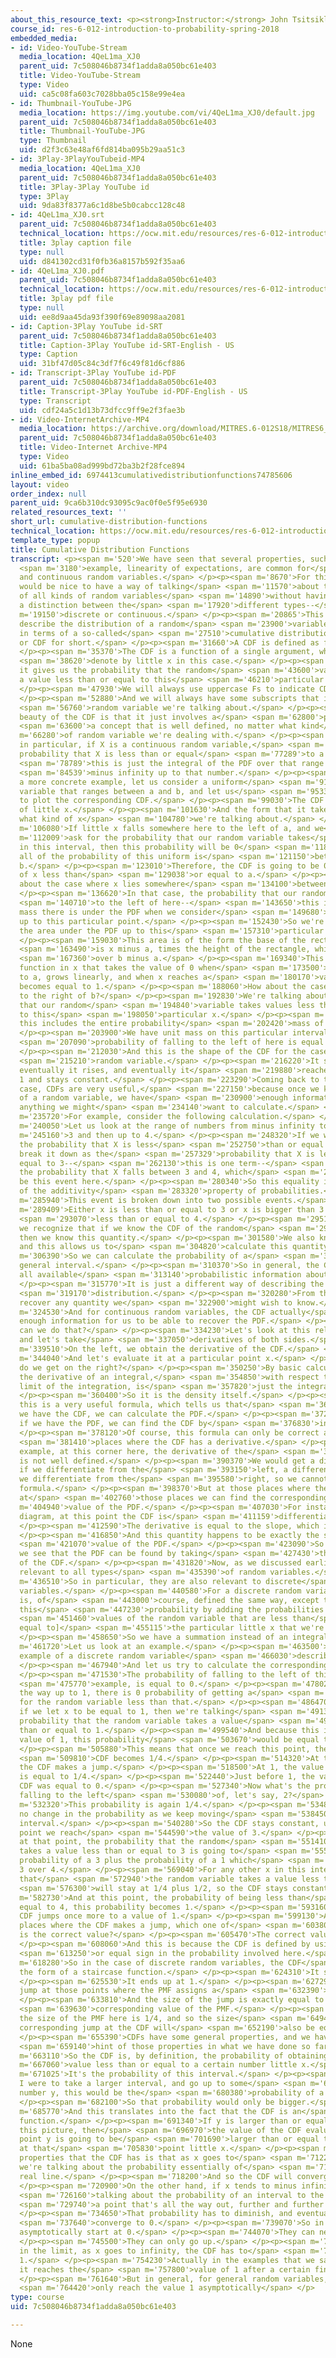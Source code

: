 ```yaml
---
about_this_resource_text: <p><strong>Instructor:</strong> John Tsitsiklis</p>
course_id: res-6-012-introduction-to-probability-spring-2018
embedded_media:
- id: Video-YouTube-Stream
  media_location: 4QeL1ma_XJ0
  parent_uid: 7c508046b8734f1adda8a050bc61e403
  title: Video-YouTube-Stream
  type: Video
  uid: ca5c08fa603c7028bba05c158e99e4ea
- id: Thumbnail-YouTube-JPG
  media_location: https://img.youtube.com/vi/4QeL1ma_XJ0/default.jpg
  parent_uid: 7c508046b8734f1adda8a050bc61e403
  title: Thumbnail-YouTube-JPG
  type: Thumbnail
  uid: d2f3c63e48af6fd814ba095b29aa51c3
- id: 3Play-3PlayYouTubeid-MP4
  media_location: 4QeL1ma_XJ0
  parent_uid: 7c508046b8734f1adda8a050bc61e403
  title: 3Play-3Play YouTube id
  type: 3Play
  uid: 9da83f8377a6c1d8be5b0cabcc128c48
- id: 4QeL1ma_XJ0.srt
  parent_uid: 7c508046b8734f1adda8a050bc61e403
  technical_location: https://ocw.mit.edu/resources/res-6-012-introduction-to-probability-spring-2018/part-i-the-fundamentals/cumulative-distribution-functions/4QeL1ma_XJ0.srt
  title: 3play caption file
  type: null
  uid: d841302cd31f0fb36a8157b592f35aa6
- id: 4QeL1ma_XJ0.pdf
  parent_uid: 7c508046b8734f1adda8a050bc61e403
  technical_location: https://ocw.mit.edu/resources/res-6-012-introduction-to-probability-spring-2018/part-i-the-fundamentals/cumulative-distribution-functions/4QeL1ma_XJ0.pdf
  title: 3play pdf file
  type: null
  uid: ee8d9aa45da93f390f69e89098aa2081
- id: Caption-3Play YouTube id-SRT
  parent_uid: 7c508046b8734f1adda8a050bc61e403
  title: Caption-3Play YouTube id-SRT-English - US
  type: Caption
  uid: 31bf47d05c84c3df7f6c49f81d6cf886
- id: Transcript-3Play YouTube id-PDF
  parent_uid: 7c508046b8734f1adda8a050bc61e403
  title: Transcript-3Play YouTube id-PDF-English - US
  type: Transcript
  uid: cdf24a5c1d13b73dfcc9ff9e2f3fae3b
- id: Video-InternetArchive-MP4
  media_location: https://archive.org/download/MITRES.6-012S18/MITRES6_012S18_L08-07_300k.mp4
  parent_uid: 7c508046b8734f1adda8a050bc61e403
  title: Video-Internet Archive-MP4
  type: Video
  uid: 61ba5ba08ad999bd72ba3b2f28fce894
inline_embed_id: 6974413cumulativedistributionfunctions74785606
layout: video
order_index: null
parent_uid: 9ca6b310dc93095c9ac0f0e5f95e6930
related_resources_text: ''
short_url: cumulative-distribution-functions
technical_location: https://ocw.mit.edu/resources/res-6-012-introduction-to-probability-spring-2018/part-i-the-fundamentals/cumulative-distribution-functions
template_type: popup
title: Cumulative Distribution Functions
transcript: <p><span m='520'>We have seen that several properties, such as, for</span>
  <span m='3180'>example, linearity of expectations, are common for</span> <span m='6320'>discrete
  and continuous random variables.</span> </p><p><span m='8670'>For this reason, it
  would be nice to have a way of talking</span> <span m='11570'>about the distribution
  of all kinds of random variables</span> <span m='14890'>without having to keep making
  a distinction between the</span> <span m='17920'>different types--</span> <span
  m='19150'>discrete or continuous.</span> </p><p><span m='20865'>This leads us to
  describe the distribution of a random</span> <span m='23900'>variable in a new way,
  in terms of a so-called</span> <span m='27510'>cumulative distribution function
  or CDF for short.</span> </p><p><span m='31660'>A CDF is defined as follows.</span>
  </p><p><span m='35370'>The CDF is a function of a single argument, which we</span>
  <span m='38620'>denote by little x in this case.</span> </p><p><span m='41060'>And
  it gives us the probability that the random</span> <span m='43600'>variable takes
  a value less than or equal to this</span> <span m='46210'>particular little x.</span>
  </p><p><span m='47930'>We will always use uppercase Fs to indicate CDFs.</span>
  </p><p><span m='52880'>And we will always have some subscripts that indicate which</span>
  <span m='56760'>random variable we're talking about.</span> </p><p><span m='60090'>The
  beauty of the CDF is that it just involves a</span> <span m='62800'>probability--</span>
  <span m='63600'>a concept that is well defined, no matter what kind</span> <span
  m='66280'>of random variable we're dealing with.</span> </p><p><span m='68920'>So
  in particular, if X is a continuous random variable,</span> <span m='73710'>the
  probability that X is less than or equal</span> <span m='77289'>to a certain number--</span>
  <span m='78789'>this is just the integral of the PDF over that range from</span>
  <span m='84539'>minus infinity up to that number.</span> </p><p><span m='87670'>As
  a more concrete example, let us consider a uniform</span> <span m='91039'>random
  variable that ranges between a and b, and let us</span> <span m='95330'>just try
  to plot the corresponding CDF.</span> </p><p><span m='99030'>The CDF is a function
  of little x.</span> </p><p><span m='101630'>And the form that it takes depends on
  what kind of x</span> <span m='104780'>we're talking about.</span> </p><p><span
  m='106080'>If little x falls somewhere here to the left of a, and we</span> <span
  m='112009'>ask for the probability that our random variable takes</span> <span m='114440'>values
  in this interval, then this probability will be 0</span> <span m='118400'>because
  all of the probability of this uniform is</span> <span m='121150'>between a and
  b.</span> </p><p><span m='123010'>Therefore, the CDF is going to be 0 for values
  of x less than</span> <span m='129038'>or equal to a.</span> </p><p><span m='130990'>How
  about the case where x lies somewhere</span> <span m='134100'>between a and b?</span>
  </p><p><span m='136620'>In that case, the probability that our random variable falls</span>
  <span m='140710'>to the left of here--</span> <span m='143650'>this is whatever
  mass there is under the PDF when we consider</span> <span m='149680'>the integral
  up to this particular point.</span> </p><p><span m='152430'>So we're looking at
  the area under the PDF up to this</span> <span m='157310'>particular point x.</span>
  </p><p><span m='159030'>This area is of the form the base of the rectangle, which</span>
  <span m='163490'>is x minus a, times the height of the rectangle, which is 1</span>
  <span m='167360'>over b minus a.</span> </p><p><span m='169340'>This is a linear
  function in x that takes the value of 0 when</span> <span m='173500'>x is equal
  to a, grows linearly, and when x reaches a</span> <span m='180170'>value of b, it
  becomes equal to 1.</span> </p><p><span m='188060'>How about the case where x lies
  to the right of b?</span> </p><p><span m='192830'>We're talking about the probability
  that our random</span> <span m='194840'>variable takes values less than or equal
  to this</span> <span m='198050'>particular x.</span> </p><p><span m='199840'>But
  this includes the entire probability</span> <span m='202420'>mass of this uniform.</span>
  </p><p><span m='203900'>We have unit mass on this particular interval, so the</span>
  <span m='207090'>probability of falling to the left of here is equal to 1.</span>
  </p><p><span m='212030'>And this is the shape of the CDF for the case of a uniform</span>
  <span m='215210'>random variable.</span> </p><p><span m='216220'>It starts at 0,
  eventually it rises, and eventually it</span> <span m='219880'>reaches a value of
  1 and stays constant.</span> </p><p><span m='223290'>Coming back to the general
  case, CDFs are very useful,</span> <span m='227150'>because once we know the CDF
  of a random variable, we have</span> <span m='230900'>enough information to calculate
  anything we might</span> <span m='234140'>want to calculate.</span> </p><p><span
  m='235720'>For example, consider the following calculation.</span> </p><p><span
  m='240050'>Let us look at the range of numbers from minus infinity to</span> <span
  m='245160'>3 and then up to 4.</span> </p><p><span m='248320'>If we want to calculate
  the probability that X is less</span> <span m='252750'>than or equal to 4, we can
  break it down as the</span> <span m='257329'>probability that X is less than or
  equal to 3--</span> <span m='262130'>this is one term--</span> <span m='265040'>plus
  the probability that X falls between 3 and 4, which</span> <span m='275860'>would
  be this event here.</span> </p><p><span m='280340'>So this equality is true because
  of the additivity</span> <span m='283320'>property of probabilities.</span> </p><p><span
  m='285940'>This event is broken down into two possible events.</span> </p><p><span
  m='289409'>Either x is less than or equal to 3 or x is bigger than 3 but</span>
  <span m='293070'>less than or equal to 4.</span> </p><p><span m='295120'>But now
  we recognize that if we know the CDF of the random</span> <span m='299050'>variable,
  then we know this quantity.</span> </p><p><span m='301580'>We also know this quantity,
  and this allows us to</span> <span m='304820'>calculate this quantity.</span> </p><p><span
  m='306390'>So we can calculate the probability of a</span> <span m='308810'>more
  general interval.</span> </p><p><span m='310370'>So in general, the CDF contains
  all available</span> <span m='313140'>probabilistic information about a random variable.</span>
  </p><p><span m='315770'>It is just a different way of describing the probability</span>
  <span m='319170'>distribution.</span> </p><p><span m='320280'>From the CDF, we can
  recover any quantity we</span> <span m='322900'>might wish to know.</span> </p><p><span
  m='324530'>And for continuous random variables, the CDF actually</span> <span m='327430'>has
  enough information for us to be able to recover the PDF.</span> </p><p><span m='332680'>How
  can we do that?</span> </p><p><span m='334230'>Let's look at this relation here,
  and let's take</span> <span m='337050'>derivatives of both sides.</span> </p><p><span
  m='339510'>On the left, we obtain the derivative of the CDF.</span> </p><p><span
  m='344040'>And let's evaluate it at a particular point x.</span> </p><p><span m='347150'>What
  do we get on the right?</span> </p><p><span m='350250'>By basic calculus results,
  the derivative of an integral,</span> <span m='354850'>with respect to the upper
  limit of the integration, is</span> <span m='357820'>just the integrand itself.</span>
  </p><p><span m='360400'>So it is the density itself.</span> </p><p><span m='365690'>So
  this is a very useful formula, which tells us that</span> <span m='368830'>once
  we have the CDF, we can calculate the PDF.</span> </p><p><span m='372730'>And conversely,
  if we have the PDF, we can find the CDF by</span> <span m='376830'>integrating.</span>
  </p><p><span m='378120'>Of course, this formula can only be correct at those</span>
  <span m='381410'>places where the CDF has a derivative.</span> </p><p><span m='384920'>For
  example, at this corner here, the derivative of the</span> <span m='388480'>CDF
  is not well defined.</span> </p><p><span m='390370'>We would get a different value
  if we differentiate from the</span> <span m='393150'>left, a different value when
  we differentiate from the</span> <span m='395580'>right, so we cannot apply this
  formula.</span> </p><p><span m='398370'>But at those places where the CDF is differentiable,
  at</span> <span m='402760'>those places we can find the corresponding</span> <span
  m='404940'>value of the PDF.</span> </p><p><span m='407030'>For instance, in this
  diagram, at this point the CDF is</span> <span m='411159'>differentiable.</span>
  </p><p><span m='412590'>The derivative is equal to the slope, which is this quantity.</span>
  </p><p><span m='416850'>And this quantity happens to be exactly the same as the</span>
  <span m='421070'>value of the PDF.</span> </p><p><span m='423090'>So indeed, here,
  we see that the PDF can be found by taking</span> <span m='427430'>the derivative
  of the CDF.</span> </p><p><span m='431820'>Now, as we discussed earlier, CDFs are
  relevant to all types</span> <span m='435390'>of random variables.</span> </p><p><span
  m='436510'>So in particular, they are also relevant to discrete</span> <span m='439200'>random
  variables.</span> </p><p><span m='440580'>For a discrete random variable, the CDF
  is, of</span> <span m='443000'>course, defined the same way, except that we calculate
  this</span> <span m='447230'>probability by adding the probabilities of all possible</span>
  <span m='451460'>values of the random variable that are less than</span> <span m='455050'>[or
  equal to]</span> <span m='455115'>the particular little x that we're considering.</span>
  </p><p><span m='458650'>So we have a summation instead of an integral.</span> </p><p><span
  m='461720'>Let us look at an example.</span> </p><p><span m='463500'>This is an
  example of a discrete random variable</span> <span m='466030'>described by a PMF.</span>
  </p><p><span m='467940'>And let us try to calculate the corresponding CDF.</span>
  </p><p><span m='471530'>The probability of falling to the left of this number, for</span>
  <span m='475770'>example, is equal to 0.</span> </p><p><span m='478020'>And all
  the way up to 1, there is 0 probability of getting a</span> <span m='483160'>value
  for the random variable less than that.</span> </p><p><span m='486470'>But now,
  if we let x to be equal to 1, then we're talking</span> <span m='491380'>about the
  probability that the random variable takes a value</span> <span m='497210'>less
  than or equal to 1.</span> </p><p><span m='499540'>And because this includes the
  value of 1, this probability</span> <span m='503670'>would be equal to 1/4.</span>
  </p><p><span m='505880'>This means that once we reach this point, the value of the</span>
  <span m='509810'>CDF becomes 1/4.</span> </p><p><span m='514320'>At this point,
  the CDF makes a jump.</span> </p><p><span m='518500'>At 1, the value of the CDF
  is equal to 1/4.</span> </p><p><span m='522440'>Just before 1, the value of the
  CDF was equal to 0.</span> </p><p><span m='527340'>Now what's the probability of
  falling to the left</span> <span m='530080'>of, let's say, 2?</span> </p><p><span
  m='532320'>This probability is again 1/4.</span> </p><p><span m='534880'>There's
  no change in the probability as we keep moving</span> <span m='538450'>inside this
  interval.</span> </p><p><span m='540280'>So the CDF stays constant, until at some
  point we reach</span> <span m='544590'>the value of 3.</span> </p><p><span m='547730'>And
  at that point, the probability that the random</span> <span m='551410'>variable
  takes a value less than or equal to 3 is going to</span> <span m='555750'>be the
  probability of a 3 plus the probability of a 1 which</span> <span m='560520'>becomes
  3 over 4.</span> </p><p><span m='569040'>For any other x in this interval, the probability
  that</span> <span m='572940'>the random variable takes a value less than this number</span>
  <span m='576300'>will stay at 1/4 plus 1/2, so the CDF stays constant.</span> </p><p><span
  m='582730'>And at this point, the probability of being less than</span> <span m='587200'>or
  equal to 4, this probability becomes 1.</span> </p><p><span m='593160'>And so the
  CDF jumps once more to a value of 1.</span> </p><p><span m='599130'>Again, at the
  places where the CDF makes a jump, which one of</span> <span m='603800'>the two
  is the correct value?</span> </p><p><span m='605470'>The correct value is this one.</span>
  </p><p><span m='608060'>And this is because the CDF is defined by using a less than</span>
  <span m='613250'>or equal sign in the probability involved here.</span> </p><p><span
  m='618280'>So in the case of discrete random variables, the CDF</span> <span m='621630'>takes
  the form of a staircase function.</span> </p><p><span m='624310'>It starts at 0.</span>
  </p><p><span m='625530'>It ends up at 1.</span> </p><p><span m='627290'>It has a
  jump at those points where the PMF assigns a</span> <span m='632390'>positive mass.</span>
  </p><p><span m='633810'>And the size of the jump is exactly equal to the</span>
  <span m='639630'>corresponding value of the PMF.</span> </p><p><span m='643870'>Similarly,
  the size of the PMF here is 1/4, and so the size</span> <span m='649450'>of the
  corresponding jump at the CDF will</span> <span m='652190'>also be equal to 1/4.</span>
  </p><p><span m='655390'>CDFs have some general properties, and we have seen a</span>
  <span m='659140'>hint of those properties in what we have done so far.</span> </p><p><span
  m='663110'>So the CDF is, by definition, the probability of obtaining a</span> <span
  m='667060'>value less than or equal to a certain number little x.</span> </p><p><span
  m='671025'>It's the probability of this interval.</span> </p><p><span m='673810'>If
  I were to take a larger interval, and go up to some</span> <span m='678040'>larger
  number y, this would be the</span> <span m='680380'>probability of a bigger interval.</span>
  </p><p><span m='682100'>So that probability would only be bigger.</span> </p><p><span
  m='685770'>And this translates into the fact that the CDF is an</span> <span m='688990'>non-decreasing
  function.</span> </p><p><span m='691340'>If y is larger than or equal to x, as in
  this picture, then</span> <span m='696970'>the value of the CDF evaluated at that
  point y is going to be</span> <span m='701690'>larger than or equal to the CDF evaluated
  at that</span> <span m='705830'>point little x.</span> </p><p><span m='707700'>Other
  properties that the CDF has is that as x goes to</span> <span m='712270'>infinity,
  we're talking about the probability essentially of</span> <span m='716060'>the entire
  real line.</span> </p><p><span m='718200'>And so the CDF will converge to 1.</span>
  </p><p><span m='720900'>On the other hand, if x tends to minus infinity, so we're</span>
  <span m='726160'>talking about the probability of an interval to the left of</span>
  <span m='729740'>a point that's all the way out, further and further out.</span>
  </p><p><span m='734650'>That probability has to diminish, and eventually</span>
  <span m='737640'>converge to 0.</span> </p><p><span m='739070'>So in general, CDFs
  asymptotically start at 0.</span> </p><p><span m='744070'>They can never go down.</span>
  </p><p><span m='745500'>They can only go up.</span> </p><p><span m='747410'>And
  in the limit, as x goes to infinity, the CDF has to</span> <span m='752560'>approach
  1.</span> </p><p><span m='754230'>Actually in the examples that we saw earlier,
  it reaches the</span> <span m='757800'>value of 1 after a certain finite point.</span>
  </p><p><span m='761640'>But in general, for general random variables, it might</span>
  <span m='764420'>only reach the value 1 asymptotically</span> </p>
type: course
uid: 7c508046b8734f1adda8a050bc61e403

---
```

None